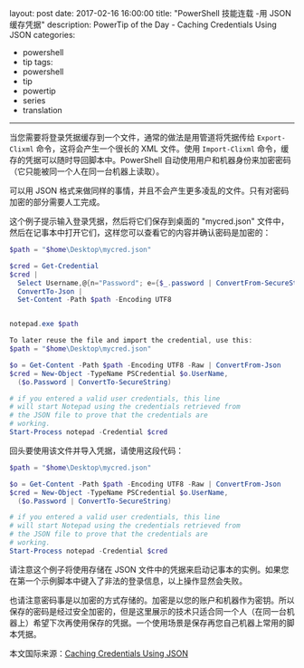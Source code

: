 ﻿layout: post
date: 2017-02-16 16:00:00
title: "PowerShell 技能连载 -用 JSON 缓存凭据"
description: PowerTip of the Day - Caching Credentials Using JSON
categories:
- powershell
- tip
tags:
- powershell
- tip
- powertip
- series
- translation
---
当您需要将登录凭据缓存到一个文件，通常的做法是用管道将凭据传给 `Export-Clixml` 命令，这将会产生一个很长的 XML 文件。使用 `Import-Clixml` 命令，缓存的凭据可以随时导回脚本中。PowerShell 自动使用用户和机器身份来加密密码（它只能被同一个人在同一台机器上读取）。

可以用 JSON 格式来做同样的事情，并且不会产生更多凌乱的文件。只有对密码加密的部分需要人工完成。

这个例子提示输入登录凭据，然后将它们保存到桌面的 "mycred.json" 文件中，然后在记事本中打开它们，这样您可以查看它的内容并确认密码是加密的：

```powershell
$path = "$home\Desktop\mycred.json"

$cred = Get-Credential
$cred |
  Select Username,@{n="Password"; e={$_.password | ConvertFrom-SecureString}} |
  ConvertTo-Json |
  Set-Content -Path $path -Encoding UTF8


notepad.exe $path

To later reuse the file and import the credential, use this:
$path = "$home\Desktop\mycred.json"

$o = Get-Content -Path $path -Encoding UTF8 -Raw | ConvertFrom-Json
$cred = New-Object -TypeName PSCredential $o.UserName,
  ($o.Password | ConvertTo-SecureString)

# if you entered a valid user credentials, this line
# will start Notepad using the credentials retrieved from
# the JSON file to prove that the credentials are
# working.
Start-Process notepad -Credential $cred
```

回头要使用该文件并导入凭据，请使用这段代码：

```powershell
$path = "$home\Desktop\mycred.json"

$o = Get-Content -Path $path -Encoding UTF8 -Raw | ConvertFrom-Json
$cred = New-Object -TypeName PSCredential $o.UserName,
  ($o.Password | ConvertTo-SecureString)

# if you entered a valid user credentials, this line
# will start Notepad using the credentials retrieved from
# the JSON file to prove that the credentials are
# working.
Start-Process notepad -Credential $cred
```

请注意这个例子将使用存储在 JSON 文件中的凭据来启动记事本的实例。如果您在第一个示例脚本中键入了非法的登录信息，以上操作显然会失败。

也请注意密码事是以加密的方式存储的。加密是以您的账户和机器作为密钥。所以保存的密码是经过安全加密的，但是这里展示的技术只适合同一个人（在同一台机器上）希望下次再使用保存的凭据。一个使用场景是保存再您自己机器上常用的脚本凭据。

<!--more-->
本文国际来源：[Caching Credentials Using JSON](http://community.idera.com/powershell/powertips/b/tips/posts/caching-credentials-using-json)
